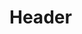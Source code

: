 <!-- TITLE: IA Test Player - User Manual V1.0 -->
<!-- SUBTITLE: A quick summary of User Manual V1.0 -->

# Header